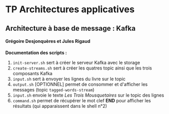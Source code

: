 # TP Architectures applicatives
## Architecture à base de message : Kafka

#### Grégoire Desjonquères et Jules Rigaud

**Documentation des scripts :**
1. `init-server.sh` sert à créer le serveur Kafka avec le storage
2. `create-streams.sh` sert à créer les quatres topic ainsi que les trois composants Kafka
3. `input.sh` sert à envoyer les lignes du livre sur le topic
4. `output.sh` [OPTIONNEL] permet de consommer et d'afficher les messages (topic `tagged-words-stream`)
5. `input.sh` envoie le texte _Les Trois Mousquetaires_ sur le topic des lignes
6. `command.sh` permet de récupérer le mot clef **END** pour afficher les résultats (qui apparaissent dans le shell n°2)

